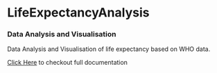 # LifeExpectancyAnalysis
### Data Analysis and Visualisation

Data Analysis and Visualisation of life expectancy based on WHO data.

[Click Here](https://samruddhigoswami.github.io/LifeExpectancyAnalysis/) to checkout full documentation

